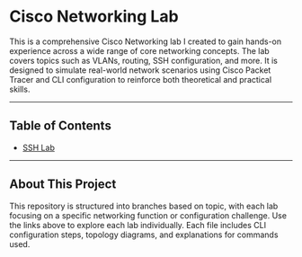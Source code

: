 # Cisco Networking Lab

This is a comprehensive Cisco Networking lab I created to gain hands-on experience across a wide range of core networking concepts. The lab covers topics such as VLANs, routing, SSH configuration, and more. It is designed to simulate real-world network scenarios using Cisco Packet Tracer and CLI configuration to reinforce both theoretical and practical skills.

---

## Table of Contents

- [SSH Lab](https://github.com/TitanITLabs/Cisco-Networking-Lab/blob/main/SSH.md)

---

## About This Project

This repository is structured into branches based on topic, with each lab focusing on a specific networking function or configuration challenge. Use the links above to explore each lab individually. Each file includes CLI configuration steps, topology diagrams, and explanations for commands used.

